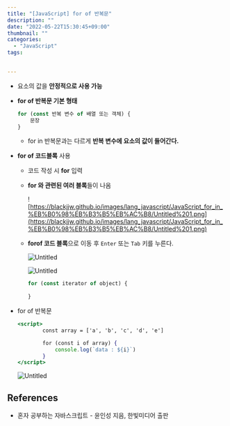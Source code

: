 ```yaml
---
title: "[JavaScript] for of 반복문"
description: ""
date: "2022-05-22T15:30:45+09:00"
thumbnail: ""
categories:
  - "JavaScript"
tags:
 

---
```

<!--more-->

- 요소의 값을 **안정적으로 사용 가능**
- **for of 반복문 기본 형태**
    
    ```jsx
    for (const 반복 변수 of 배열 또는 객체) {
    	문장
    }
    ```
    
    - for in 반복문과는 다르게 **반복 변수에 요소의 값이 들어간다.**
- **for of 코드블록** 사용
    - 코드 작성 시 **for** 입력
    - **for 와 관련된 여러 블록**들이 나옴
    
      ![https://blackjjw.github.io/images/lang_javascript/JavaScript_for_in_%EB%B0%98%EB%B3%B5%EB%AC%B8/Untitled%201.png](https://blackjjw.github.io/images/lang_javascript/JavaScript_for_in_%EB%B0%98%EB%B3%B5%EB%AC%B8/Untitled%201.png)
    
    - **forof 코드 블록**으로 이동 후 `Enter` 또는 `Tab` 키를 누른다.
    
      ![Untitled](/images/lang_javascript/JavaScript_for_of_반복문/Untitled.png)
    
      ![Untitled](/images/lang_javascript/JavaScript_for_of_반복문/Untitled%201.png)
    
      ```jsx
      for (const iterator of object) {
                
      }
      ```
    
- for of 반복문
    
    ```jsx
    <script>
            const array = ['a', 'b', 'c', 'd', 'e']
    
            for (const i of array) {
                console.log(`data : ${i}`)
            }
    </script>
    ```
    
    ![Untitled](/images/lang_javascript/JavaScript_for_of_반복문/Untitled%202.png)
    

## References

- 혼자 공부하는 자바스크립트 - 윤인성 지음, 한빛미디어 출판